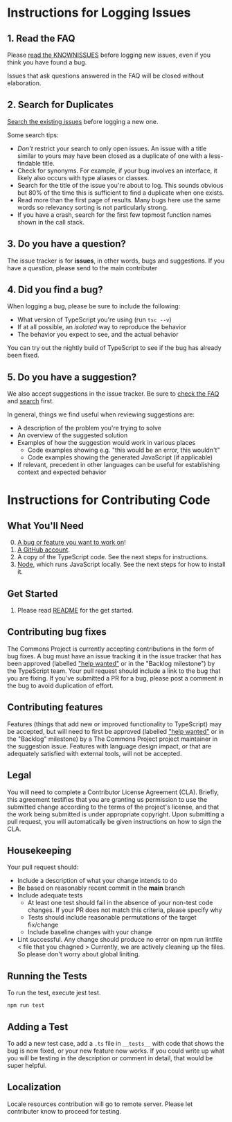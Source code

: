 # Instructions for Logging Issues

## 1. Read the FAQ

Please [read the KNOWNISSUES](./DOC/FAQ.md) before logging new issues, even if you think you have found a bug.

Issues that ask questions answered in the FAQ will be closed without elaboration.

## 2. Search for Duplicates

[Search the existing issues](https://github.com/the-commons-project/smart-health-card-verifier/search?type=Issues) before logging a new one.

Some search tips:
 * *Don't* restrict your search to only open issues. An issue with a title similar to yours may have been closed as a duplicate of one with a less-findable title.
 * Check for synonyms. For example, if your bug involves an interface, it likely also occurs with type aliases or classes.
 * Search for the title of the issue you're about to log. This sounds obvious but 80% of the time this is sufficient to find a duplicate when one exists.
 * Read more than the first page of results. Many bugs here use the same words so relevancy sorting is not particularly strong.
 * If you have a crash, search for the first few topmost function names shown in the call stack.

## 3. Do you have a question?

The issue tracker is for **issues**, in other words, bugs and suggestions.
If you have a *question*, please send to the main contributer

## 4. Did you find a bug?

When logging a bug, please be sure to include the following:
 * What version of TypeScript you're using (run `tsc --v`)
 * If at all possible, an *isolated* way to reproduce the behavior
 * The behavior you expect to see, and the actual behavior

You can try out the nightly build of TypeScript  to see if the bug has already been fixed.

## 5. Do you have a suggestion?

We also accept suggestions in the issue tracker.
Be sure to [check the FAQ](https://github.com/the-commons-project/smart-health-card-verifier/wiki/FAQ) and [search](https://github.com/Microsoft/TypeScript/issues?utf8=%E2%9C%93&q=is%3Aissue) first.

In general, things we find useful when reviewing suggestions are:
* A description of the problem you're trying to solve
* An overview of the suggested solution
* Examples of how the suggestion would work in various places
  * Code examples showing e.g. "this would be an error, this wouldn't"
  * Code examples showing the generated JavaScript (if applicable)
* If relevant, precedent in other languages can be useful for establishing context and expected behavior

# Instructions for Contributing Code

## What You'll Need

0. [A bug or feature you want to work on](https://github.com/the-commons-project/smart-health-card-verifier/labels/help%20wanted)!
1. [A GitHub account](https://github.com/join).
2. A copy of the TypeScript code. See the next steps for instructions.
3. [Node](https://nodejs.org), which runs JavaScript locally. See the next steps for how to install it.

## Get Started

1. Please read  [README](./README.md) for the get started.


## Contributing bug fixes

The Commons Project is currently accepting contributions in the form of bug fixes. A bug must have an issue tracking it in the issue tracker that has been approved (labelled ["help wanted"](https://github.com/the-commons-project/smart-health-card-verifier/labels/issues?q=is%3Aopen+is%3Aissue+label%3A%22help+wanted%22) or in the "Backlog milestone") by the TypeScript team. Your pull request should include a link to the bug that you are fixing. If you've submitted a PR for a bug, please post a comment in the bug to avoid duplication of effort.

## Contributing features

Features (things that add new or improved functionality to TypeScript) may be accepted, but will need to first be approved (labelled ["help wanted"](https://github.com/the-commons-project/smart-health-card-verifier/issues?q=is%3Aopen+is%3Aissue+label%3A%22help+wanted%22) or in the "Backlog" milestone) by a The Commons Project project maintainer in the suggestion issue. Features with language design impact, or that are adequately satisfied with external tools, will not be accepted.

## Legal

You will need to complete a Contributor License Agreement (CLA). Briefly, this agreement testifies that you are granting us permission to use the submitted change according to the terms of the project's license, and that the work being submitted is under appropriate copyright. Upon submitting a pull request, you will automatically be given instructions on how to sign the CLA.

## Housekeeping

Your pull request should:

* Include a description of what your change intends to do
* Be based on reasonably recent commit in the **main** branch
* Include adequate tests
    * At least one test should fail in the absence of your non-test code changes. If your PR does not match this criteria, please specify why
    * Tests should include reasonable permutations of the target fix/change
    * Include baseline changes with your change
* Lint successful. Any change should produce no error on 
  npm run lintfile < file that you chagned > 
  Currently, we are actively cleaning up the files. So please don't worry about global liniting. 



## Running the Tests

To run the test, execute jest test. 

```Shell
npm run test
```


## Adding a Test

To add a new test case, add a `.ts` file in `__tests__` with code that shows the bug is now fixed, or your new feature now works.
If you could write up what you will be testing in the description or comment in detail,
that would be super helpful. 



## Localization

Locale resources contribution will go to remote server. 
Please let contributer know to proceed for testing. 
